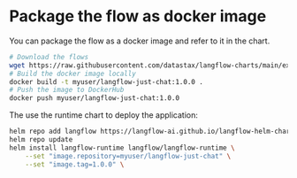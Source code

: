 # Package the flow as docker image

You can package the flow as a docker image and refer to it in the chart.

```bash
# Download the flows
wget https://raw.githubusercontent.com/datastax/langflow-charts/main/examples/flows/justchat.json
# Build the docker image locally
docker build -t myuser/langflow-just-chat:1.0.0 .
# Push the image to DockerHub
docker push myuser/langflow-just-chat:1.0.0
```

The use the runtime chart to deploy the application:

```bash
helm repo add langflow https://langflow-ai.github.io/langflow-helm-charts
helm repo update
helm install langflow-runtime langflow/langflow-runtime \
    --set "image.repository=myuser/langflow-just-chat" \
    --set "image.tag=1.0.0" \
```
